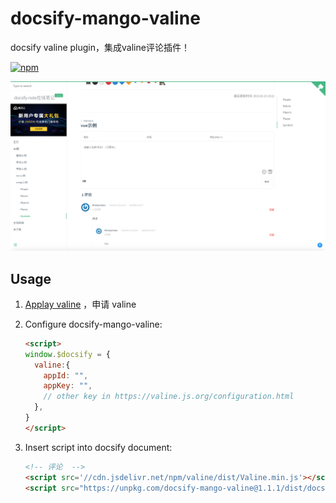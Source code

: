 # docsify-mango-valine
docsify valine plugin，集成valine评论插件！

[![npm](https://img.shields.io/npm/v/docsify-plugin-toc.svg?style=flat-square)](https://www.npmjs.com/package/docsify-mango-valine)

![示例](demo.png)


## Usage
1. [Applay valine](https://valine.js.org/quickstart.html) ，申请 valine

2. Configure docsify-mango-valine:

    ```html
    <script>
    window.$docsify = {
      valine:{
        appId: "",
        appKey: "",
        // other key in https://valine.js.org/configuration.html
      },
    }
    </script>
    ```

3. Insert script into docsify document:

    ```html
    <!-- 评论  -->
    <script src='//cdn.jsdelivr.net/npm/valine/dist/Valine.min.js'></script>
    <script src="https://unpkg.com/docsify-mango-valine@1.1.1/dist/docsify-mango-valine.min.js"></script>
    ```
